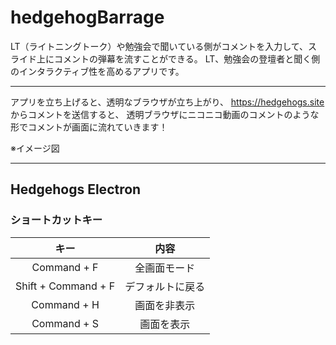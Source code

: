# hedgehogBarrage

LT（ライトニングトーク）や勉強会で聞いている側がコメントを入力して、スライド上にコメントの弾幕を流すことができる。
LT、勉強会の登壇者と聞く側のインタラクティブ性を高めるアプリです。

***

アプリを立ち上げると、透明なブラウザが立ち上がり、 https://hedgehogs.site からコメントを送信すると、
透明ブラウザにニコニコ動画のコメントのような形でコメントが画面に流れていきます！

※イメージ図

***

## Hedgehogs Electron
### ショートカットキー
| キー | 内容 | 
|:----:|:----:|
|  Command + F | 全画面モード |
| Shift + Command + F | デフォルトに戻る |
| Command + H | 画面を非表示 |
| Command + S | 画面を表示 |

